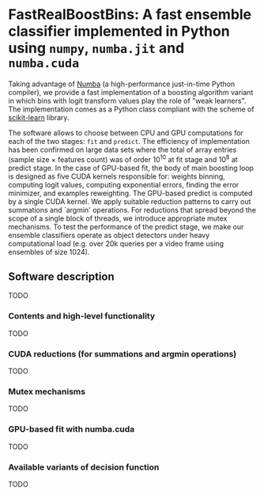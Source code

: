 # FastRealBoostBins: A fast ensemble classifier implemented in Python using `numpy`, `numba.jit` and `numba.cuda`

Taking advantage of [Numba](https://numba.pydata.org/) (a high-performance just-in-time Python compiler), 
we provide a fast implementation of a boosting algorithm variant in which bins with logit transform values 
play the role of "weak learners". The implementation comes as a Python class compliant with the scheme of [scikit-learn](https://scikit-learn.org) library. 

The software allows to choose between CPU and GPU computations for each of the two stages: `fit` and `predict`. 
The efficiency of implementation has been confirmed on large data sets where the total of array entries (sample size $\times$ features count) was of 
order $10^{10}$ at fit stage and $10^{8}$ at predict stage. In the case of GPU-based fit, the body of 
main boosting loop is designed as five CUDA kernels responsible for: weights binning, 
computing logit values, computing exponential errors, finding the error minimizer, and examples reweighting.
The GPU-based predict is computed by a single CUDA kernel. 
We apply suitable reduction patterns to carry out summations and `argmin' operations. For reductions 
that spread beyond the scope of a single block of threads, we introduce appropriate mutex mechanisms. 
To test the performance of the predict stage, we make our ensemble classifiers operate as object 
detectors under heavy computational load (e.g. over 20k queries per a video frame using ensembles of size 1024).


## Software description
TODO

### Contents and high-level functionality
TODO

### CUDA reductions (for summations and argmin operations)
TODO

### Mutex mechanisms
TODO

### GPU-based fit with numba.cuda
TODO

### Available variants of decision function
TODO
